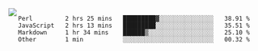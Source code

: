 

<a href="https://github.com/anuraghazra/github-readme-stats">
  <img align="left" src="https://github-readme-stats.vercel.app/api?username=kfly8&count_private=true&show_icons=true&theme=calm" />
</a>


<!--START_SECTION:waka-->
```text
Perl         2 hrs 25 mins   █████████▓░░░░░░░░░░░░░░░   38.91 % 
JavaScript   2 hrs 13 mins   █████████░░░░░░░░░░░░░░░░   35.51 % 
Markdown     1 hr 34 mins    ██████▒░░░░░░░░░░░░░░░░░░   25.10 % 
Other        1 min           ░░░░░░░░░░░░░░░░░░░░░░░░░   00.32 % 
```
<!--END_SECTION:waka-->
